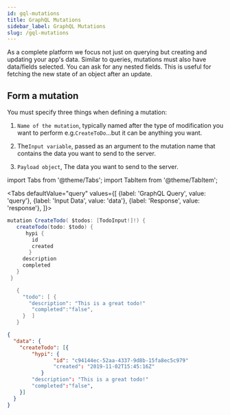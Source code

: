 ```yaml
---
id: gql-mutations
title: GraphQL Mutations
sidebar_label: GraphQL Mutations
slug: /gql-mutations
---
```


As a complete platform we focus not just on querying but creating and updating your app's data. Similar to queries, mutations must also have data/fields selected. You can ask for any nested fields. This is useful for fetching the new state of an object after an update.

## Form a mutation

You must specify three things when defining a mutation:

1. `Name of the mutation`, typically named after the type of modification you want to perform e.g.`CreateToDo`...but it can be anything you want.

2. The`Input variable`, passed as an argument to the mutation name that contains the data you want to send to the server.

3. `Payload object`, The data you want to send to the server.

import Tabs from '@theme/Tabs';
import TabItem from '@theme/TabItem';

<Tabs
  defaultValue="query"
  values={[
    {label: 'GraphQL Query', value: 'query'},
    {label: 'Input Data', value: 'data'},
    {label: 'Response', value: 'response'},
  ]}>
<TabItem value="query">

```java
mutation CreateTodo( $todos: [TodoInput!]!) {
   createTodo(todo: $todo) {
      hypi {
        id
        created
       }
     description
     completed
   }
 }
```
   
</TabItem>
<TabItem value="data">

```java
   {
     "todo": [ {
       "description": "This is a great todo!"
        "completed":"false",
     }  ]
   }
```

</TabItem>

<TabItem value="response">

```json
{
  "data": {
    "createTodo": [{
        "hypi": {
               "id": "c94144ec-52aa-4337-9d8b-15fa8ec5c979"
               "created": "2019-11-02T15:45:16Z"
           }
        "description": "This is a great todo!"
        "completed":"false",
    }]
  }
}
```

</TabItem>
</Tabs>




